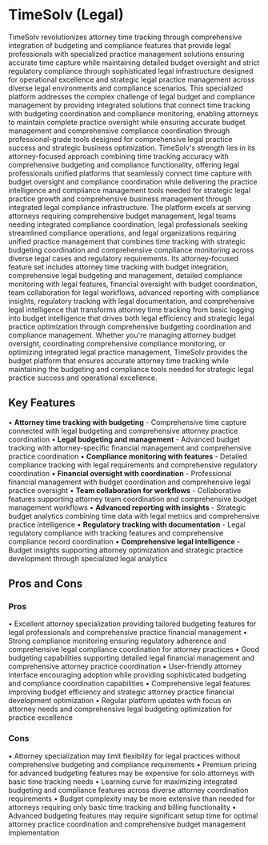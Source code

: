 # TimeSolv (Legal)

TimeSolv revolutionizes attorney time tracking through comprehensive integration of budgeting and compliance features that provide legal professionals with specialized practice management solutions ensuring accurate time capture while maintaining detailed budget oversight and strict regulatory compliance through sophisticated legal infrastructure designed for operational excellence and strategic legal practice management across diverse legal environments and compliance scenarios. This specialized platform addresses the complex challenge of legal budget and compliance management by providing integrated solutions that connect time tracking with budgeting coordination and compliance monitoring, enabling attorneys to maintain complete practice oversight while ensuring accurate budget management and comprehensive compliance coordination through professional-grade tools designed for comprehensive legal practice success and strategic business optimization. TimeSolv's strength lies in its attorney-focused approach combining time tracking accuracy with comprehensive budgeting and compliance functionality, offering legal professionals unified platforms that seamlessly connect time capture with budget oversight and compliance coordination while delivering the practice intelligence and compliance management tools needed for strategic legal practice growth and comprehensive business management through integrated legal compliance infrastructure. The platform excels at serving attorneys requiring comprehensive budget management, legal teams needing integrated compliance coordination, legal professionals seeking streamlined compliance operations, and legal organizations requiring unified practice management that combines time tracking with strategic budgeting coordination and comprehensive compliance monitoring across diverse legal cases and regulatory requirements. Its attorney-focused feature set includes attorney time tracking with budget integration, comprehensive legal budgeting and management, detailed compliance monitoring with legal features, financial oversight with budget coordination, team collaboration for legal workflows, advanced reporting with compliance insights, regulatory tracking with legal documentation, and comprehensive legal intelligence that transforms attorney time tracking from basic logging into budget intelligence that drives both legal efficiency and strategic legal practice optimization through comprehensive budgeting coordination and compliance management. Whether you're managing attorney budget oversight, coordinating comprehensive compliance monitoring, or optimizing integrated legal practice management, TimeSolv provides the budget platform that ensures accurate attorney time tracking while maintaining the budgeting and compliance tools needed for strategic legal practice success and operational excellence.

## Key Features

• **Attorney time tracking with budgeting** - Comprehensive time capture connected with legal budgeting and comprehensive attorney practice coordination
• **Legal budgeting and management** - Advanced budget tracking with attorney-specific financial management and comprehensive practice coordination
• **Compliance monitoring with features** - Detailed compliance tracking with legal requirements and comprehensive regulatory coordination
• **Financial oversight with coordination** - Professional financial management with budget coordination and comprehensive legal practice oversight
• **Team collaboration for workflows** - Collaborative features supporting attorney team coordination and comprehensive budget management workflows
• **Advanced reporting with insights** - Strategic budget analytics combining time data with legal metrics and comprehensive practice intelligence
• **Regulatory tracking with documentation** - Legal regulatory compliance with tracking features and comprehensive compliance record coordination
• **Comprehensive legal intelligence** - Budget insights supporting attorney optimization and strategic practice development through specialized legal analytics

## Pros and Cons

### Pros
• Excellent attorney specialization providing tailored budgeting features for legal professionals and comprehensive practice financial management
• Strong compliance monitoring ensuring regulatory adherence and comprehensive legal compliance coordination for attorney practices
• Good budgeting capabilities supporting detailed legal financial management and comprehensive attorney practice coordination
• User-friendly attorney interface encouraging adoption while providing sophisticated budgeting and compliance coordination capabilities
• Comprehensive legal features improving budget efficiency and strategic attorney practice financial development optimization
• Regular platform updates with focus on attorney needs and comprehensive legal budgeting optimization for practice excellence

### Cons
• Attorney specialization may limit flexibility for legal practices without comprehensive budgeting and compliance requirements
• Premium pricing for advanced budgeting features may be expensive for solo attorneys with basic time tracking needs
• Learning curve for maximizing integrated budgeting and compliance features across diverse attorney coordination requirements
• Budget complexity may be more extensive than needed for attorneys requiring only basic time tracking and billing functionality
• Advanced budgeting features may require significant setup time for optimal attorney practice coordination and comprehensive budget management implementation